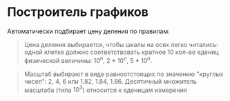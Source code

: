# Построитель графиков
Автоматически подбирает цену деления по правилам:
> Цена деления выбирается, чтобы шкалы на осях легко читались: одной клетке должно соответствовать кратное 10 кол-во едениц физической величины: $10^n$, 2 * $10^n$, 5 * $10^n$.

> Масштаб выбирают в виде равноотстоящих по значению "круглых чисел": 2, 4, 6 или 1.82, 1.84, 1.86. Десятичный множитель масштаба (типа $10^3$) относится к еденицам измерения

